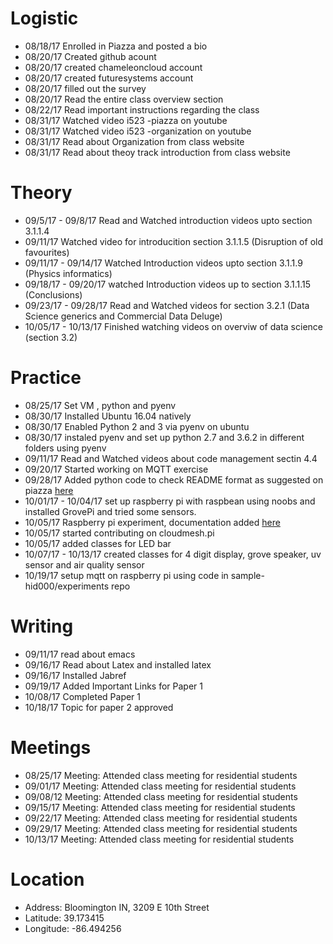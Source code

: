 # Logistic

* 08/18/17 Enrolled in Piazza and posted a bio
* 08/20/17 Created github acount
* 08/20/17 created chameleoncloud account
* 08/20/17 created futuresystems account
* 08/20/17 filled out the survey
* 08/20/17 Read the entire class overview section 
* 08/22/17 Read important instructions regarding the class
* 08/31/17 Watched video i523 -piazza on youtube
* 08/31/17 Watched video i523 -organization on youtube
* 08/31/17 Read about Organization from class website
* 08/31/17 Read about theoy track introduction from class website

# Theory

* 09/5/17 - 09/8/17 Read and Watched introduction videos upto section 3.1.1.4
* 09/11/17 Watched video for introducition section 3.1.1.5 (Disruption of old favourites)
* 09/11/17 - 09/14/17 Watched Introduction videos upto section 3.1.1.9 (Physics informatics)
* 09/18/17 - 09/20/17 watched Introduction videos up to section 3.1.1.15 (Conclusions)
* 09/23/17 - 09/28/17 Read and Watched videos for section 3.2.1 (Data Science generics and Commercial Data Deluge)
* 10/05/17 - 10/13/17 Finished watching videos on overviw of data science (section 3.2)

# Practice

* 08/25/17 Set VM , python and pyenv
* 08/30/17 Installed Ubuntu 16.04 natively
* 08/30/17 Enabled Python 2 and 3 via pyenv on ubuntu
* 08/30/17 instaled pyenv and set up python 2.7 and 3.6.2 in different folders using pyenv
* 09/11/17 Read and Watched videos about code management sectin 4.4
* 09/20/17 Started working on MQTT exercise
* 09/28/17 Added python code to check README format as suggested on piazza <a href = "https://github.com/bigdata-i523/hid201/blob/master/python_stuff/parse_readme.py"> here </a>
* 10/01/17 - 10/04/17 set up raspberry pi with raspbean using noobs and installed GrovePi and tried some sensors.
* 10/05/17 Raspberry pi experiment, documentation added <a href="https://github.com/bigdata-i523/hid201/blob/master/python_stuff/raspberry_pi.md"> here </a>
* 10/05/17 started contributing on cloudmesh.pi
* 10/05/17 added classes for LED bar
* 10/07/17 - 10/13/17 created classes for 4 digit display, grove speaker, uv sensor and air quality sensor
* 10/19/17 setup mqtt on raspberry pi using code in sample-hid000/experiments repo
# Writing

* 09/11/17 read about emacs 
* 09/16/17 Read about Latex and installed latex
* 09/16/17 Installed Jabref
* 09/19/17 Added Important Links for Paper 1
* 10/08/17 Completed Paper 1
* 10/18/17 Topic for paper 2 approved

# Meetings

* 08/25/17 Meeting: Attended class meeting for residential students
* 09/01/17 Meeting: Attended class meeting for residential students
* 09/08/12 Meeting: Attended class meeting for residential students
* 09/15/17 Meeting: Attended class meeting for residential students
* 09/22/17 Meeting: Attended class meeting for residential students
* 09/29/17 Meeting: Attended class meeting for residential students
* 10/13/17 Meeting: Attended class meeting for residential students

# Location

* Address: Bloomington IN, 3209 E 10th Street
* Latitude: 39.173415
* Longitude: -86.494256
